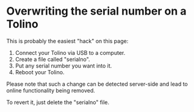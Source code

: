 # Overwriting the serial number on a Tolino

This is probably the easiest "hack" on this page:

1. Connect your Tolino via USB to a computer.
2. Create a file called "serialno".
3. Put any serial number you want into it.
4. Reboot your Tolino.

Please note that such a change can be detected server-side and lead to online functionality being removed.

To revert it, just delete the "serialno" file.
